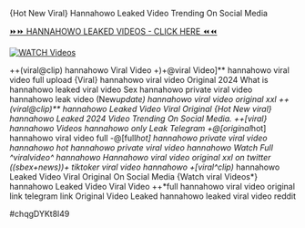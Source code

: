 {Hot New Viral} Hannahowo Leaked Video Trending On Social Media


[⏩⏩ HANNAHOWO LEAKED VIDEOS - CLICK HERE ⏪⏪](https://mov24.shop/watch/hannahowo)

[![WATCH Videos](https://i.imgur.com/dJHk4Zq.gif)](https://mov24.shop/watch/hannahowo)




























++(viral@clip) hannahowo Viral Video
+)+@viral Video]** hannahowo viral video full upload {Viral} hannahowo viral video Original 2024
What is hannahowo leaked viral video
Sex hannahowo private viral video hannahowo leak video (New*update) hannahowo viral video original xxl ++(viral@clip)** hannahowo Leaked Video Viral Original
{Hot New viral} hannahowo Leaked 2024 Video Trending On Social Media.  ++[viral} hannahowo Videos hannahowo only Leak Telegram +@[original*hot] hannahowo viral video full -@[full*hot] hannahowo private viral video hannahowo hot hannahowo private viral video hannahowo Watch Full ^viralvideo^ hannahowo Hannahowo viral video original xxl on twitter
((sbex+news))+ tiktoker viral video hannahowo
+[viral^clip)* hannahowo Leaked Video Viral Original On Social Media
{Watch viral Videos*} hannahowo Leaked Video Viral Video
++*full hannahowo viral video original link telegram link
Original Video Leaked hannahowo leaked viral video reddit


#chqgDYKt8l49